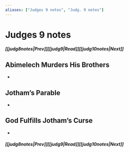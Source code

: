 ```yaml
---
aliases: ["Judges 9 notes", "Judg. 9 notes"]
---
```

# Judges 9 notes
##### <span class=arrow-left></span>[[judg8notes|Prev]]<span class=navigation-separator></span>[[judg9|Read]]<span class=navigation-separator></span>[[judg10notes|Next]]<span class=arrow-right></span>
## Abimelech Murders His Brothers
- 
## Jotham’s Parable
- 
## God Fulfills Jotham’s Curse
- 
##### <span class=arrow-left></span>[[judg8notes|Prev]]<span class=navigation-separator></span>[[judg9|Read]]<span class=navigation-separator></span>[[judg10notes|Next]]<span class=arrow-right></span>